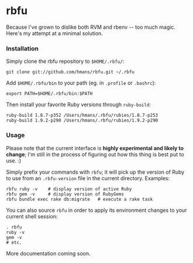 # rbfu

Because I've grown to dislike both RVM and rbenv -- too much magic. Here's
my attempt at a minimal solution.

### Installation

Simply clone the rbfu repository to `$HOME/.rbfu/`:

    git clone git://github.com/hmans/rbfu.git ~/.rbfu

Add `$HOME/.rbfu/bin` to your path (eg. in `.profile` or `.bashrc`):

    export PATH=$HOME/.rbfu/bin:$PATH

Then install your favorite Ruby versions through `ruby-build`:

    ruby-build 1.8.7-p352 /Users/hmans/.rbfu/rubies/1.8.7-p253
    ruby-build 1.9.2-p290 /Users/hmans/.rbfu/rubies/1.9.2-p290

### Usage

Please note that the current interface is **highly experimental and likely to change**; I'm still in the process of figuring out how this thing is best put to use. :)

Simply prefix your commands with `rbfu`; it will pick up the version of Ruby to use from an `.rbfu-version` file in the current directory. Examples:

    rbfu ruby -v    # display version of active Ruby
    rbfu gem -v     # display version of RubyGems
    rbfu bundle exec rake db:migrate   # execute a rake task

You can also source `rbfu` in order to apply its environment changes to your current shell session:

    . rbfu
    ruby -v
    gem -v
    # etc.

More documentation coming soon.
